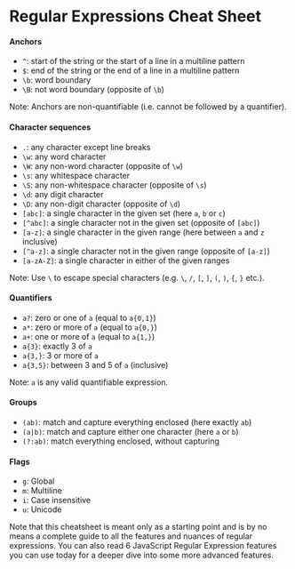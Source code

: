 # Regular Expressions Cheat Sheet

#### Anchors

-   `^`: start of the string or the start of a line in a multiline pattern
-   `$`: end of the string or the end of a line in a multiline pattern
-   `\b`: word boundary
-   `\B`: not word boundary (opposite of `\b`)

Note: Anchors are non-quantifiable (i.e. cannot be followed by a quantifier).

#### Character sequences

-   `.`: any character except line breaks
-   `\w`: any word character
-   `\W`: any non-word character (opposite of `\w`)
-   `\s`: any whitespace character
-   `\S`: any non-whitespace character (opposite of `\s`)
-   `\d`: any digit character
-   `\D`: any non-digit character (opposite of `\d`)
-   `[abc]`: a single character in the given set (here `a`, `b` or `c`)
-   `[^abc]`: a single character not in the given set (opposite of `[abc]`)
-   `[a-z]`: a single character in the given range (here between `a` and `z` inclusive)
-   `[^a-z]`: a single character not in the given range (opposite of `[a-z]`)
-   `[a-zA-Z]`: a single character in either of the given ranges

Note: Use `\` to escape special characters (e.g. `\`, `/`, `[`, `]`, `(`, `)`, `{`, `}` etc.).

#### Quantifiers

-   `a?`: zero or one of `a` (equal to `a{0,1}`)
-   `a*`: zero or more of `a` (equal to `a{0,}`)
-   `a+`: one or more of `a` (equal to `a{1,}`)
-   `a{3}`: exactly 3 of `a`
-   `a{3,}`: 3 or more of `a`
-   `a{3,5}`: between 3 and 5 of `a` (inclusive)

Note: `a` is any valid quantifiable expression.

#### Groups

-   `(ab)`: match and capture everything enclosed (here exactly `ab`)
-   `(a|b)`: match and capture either one character (here `a` or `b`)
-   `(?:ab)`: match everything enclosed, without capturing

#### Flags

-   `g`: Global
-   `m`: Multiline
-   `i`: Case insensitive
-   `u`: Unicode

Note that this cheatsheet is meant only as a starting point and is by no means a complete guide to all the features and nuances of regular expressions. You can also read 6 JavaScript Regular Expression features you can use today for a deeper dive into some more advanced features.
